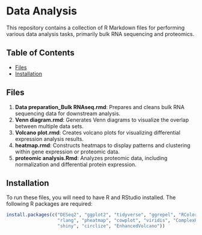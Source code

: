 # Data Analysis 

This repository contains a collection of R Markdown files for performing various data analysis tasks, primarily bulk RNA sequencing and proteomics.

## Table of Contents

- [Files](#files)
- [Installation](#installation)


## Files

1. **Data preparation_Bulk RNAseq.rmd**: Prepares and cleans bulk RNA sequencing data for downstream analysis.
2. **Venn diagram.rmd**: Generates Venn diagrams to visualize the overlap between multiple data sets.
3. **Volcano plot.rmd**: Creates volcano plots for visualizing differential expression analysis results.
4. **heatmap.rmd**: Constructs heatmaps to display patterns and clustering within gene expression or proteomic data.
5. **proteomic analysis.Rmd**: Analyzes proteomic data, including normalization and differential protein expression.

## Installation

To run these files, you will need to have R and RStudio installed. The following R packages are required:

```r
install.packages(c("DESeq2", "ggplot2", "tidyverse", "ggrepel", "RColorBrewer", 
                   "rlang", "pheatmap", "cowplot", "viridis", "ComplexHeatmap",
                   "shiny", "circlize", "EnhancedVolcano"))
